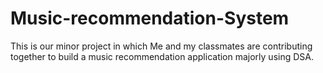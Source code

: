 # Music-recommendation-System
This is our minor project in which Me and my classmates are contributing together to build a music recommendation application majorly using DSA.
